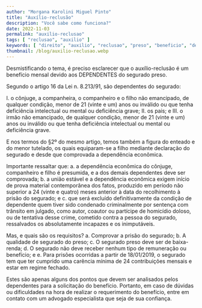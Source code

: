 ```yaml
---
author: "Morgana Karolini Miguel Pinto"
title: "Auxílio-reclusão"
description: "Você sabe como funciona?"
date: 2022-11-03
permalink: "auxilio-reclusao"
tags: [ "reclusao", "auxilio" ]
keywords: [ "direito", "auxilio", "reclusao", "preso", "beneficio", "dependentes" ]
thumbnail: /blog/auxilio-reclusao.webp
---
```


Desmistificando o tema, é preciso esclarecer que o auxílio-reclusão é um benefício mensal devido aos DEPENDENTES do
segurado preso.

Segundo o artigo 16 da Lei n. 8.213/91, são dependentes do segurado:

I. o cônjuge, a companheira, o companheiro e o filho não emancipado, de qualquer condição, menor de 21 (vinte e um) anos
ou inválido ou que tenha deficiência intelectual ou mental ou deficiência grave;
II. os pais; e
III. o irmão não emancipado, de qualquer condição, menor de 21 (vinte e um) anos ou inválido ou que tenha deficiência
intelectual ou mental ou deficiência grave.

E nos termos do §2º do mesmo artigo, temos também a figura do enteado e do menor tutelado, os quais equiparam-se a filho
mediante declaração do segurado e desde que comprovada a dependência econômica.

Importante ressaltar que:
a. a dependência econômica do cônjuge, companheiro e filho é presumida, e a dos demais dependentes deve ser comprovada;
b. a união estável e a dependência econômica exigem início de prova material contemporânea dos fatos, produzido em
período não superior a 24 (vinte e quatro) meses anterior à data do recolhimento à prisão do segurado; e
c. que será excluído definitivamente da condição de dependente quem tiver sido condenado criminalmente por sentença com
trânsito em julgado, como autor, coautor ou partícipe de homicídio doloso, ou de tentativa desse crime, cometido contra
a pessoa do segurado, ressalvados os absolutamente incapazes e os inimputáveis.

Mas, e quais são os requisitos?
a. Comprovar a prisão do segurado;
b. A qualidade de segurado do preso;
c. O segurado preso deve ser de baixa-renda;
d. O segurado não deve receber nenhum tipo de remuneração ou benefício; e
e. Para prisões ocorridas a partir de 18/01/2019, o segurado tem que ter cumprido uma carência mínima de 24
contribuições mensais e estar em regime fechado.

Estes são apenas alguns dos pontos que devem ser analisados pelos dependentes para a solicitação do benefício. Portanto,
em caso de dúvidas ou dificuldades na hora de realizar o requerimento do benefício, entre em contato com um advogado
especialista que seja de sua confiança.
